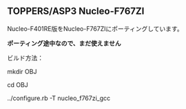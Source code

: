 ## TOPPERS/ASP3 Nucleo-F767ZI

Nucleo-F401RE版をNucleo-F767ZIにポーティングしています。

**ポーティング途中なので、まだ使えません**

ビルド方法：

mkdir OBJ

cd OBJ

../configure.rb -T nucleo_f767zi_gcc

